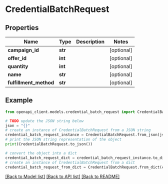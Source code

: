 # CredentialBatchRequest


## Properties

Name | Type | Description | Notes
------------ | ------------- | ------------- | -------------
**campaign_id** | **str** |  | [optional] 
**offer_id** | **int** |  | [optional] 
**quantity** | **int** |  | [optional] 
**name** | **str** |  | [optional] 
**fulfillment_method** | **str** |  | [optional] 

## Example

```python
from openapi_client.models.credential_batch_request import CredentialBatchRequest

# TODO update the JSON string below
json = "{}"
# create an instance of CredentialBatchRequest from a JSON string
credential_batch_request_instance = CredentialBatchRequest.from_json(json)
# print the JSON string representation of the object
print(CredentialBatchRequest.to_json())

# convert the object into a dict
credential_batch_request_dict = credential_batch_request_instance.to_dict()
# create an instance of CredentialBatchRequest from a dict
credential_batch_request_from_dict = CredentialBatchRequest.from_dict(credential_batch_request_dict)
```
[[Back to Model list]](../README.md#documentation-for-models) [[Back to API list]](../README.md#documentation-for-api-endpoints) [[Back to README]](../README.md)


